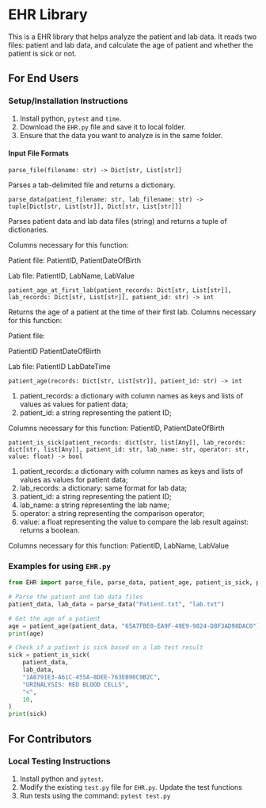 # EHR Library

This is a EHR library that helps analyze the patient and lab data. It reads two files: patient and lab data, and calculate the age of patient and whether the patient is sick or not. 


## For End Users

### Setup/Installation Instructions

1. Install python,  `pytest` and  `time`.
2. Download the `EHR.py` file and save it to local folder.
3. Ensure that the data you want to analyze is in the same folder. 

#### Input File Formats

`parse_file(filename: str) -> Dict[str, List[str]]`

Parses a tab-delimited file and returns a dictionary. 


`parse_data(patient_filename: str, lab_filename: str) -> tuple[Dict[str, List[str]], Dict[str, List[str]]]`

Parses patient data and lab data files (string) and returns a tuple of dictionaries. 

Columns necessary for this function:

Patient file:
PatientID,
PatientDateOfBirth

Lab file:
PatientID,
LabName,
LabValue

`patient_age_at_first_lab(patient_records: Dict[str, List[str]], lab_records: Dict[str, List[str]], patient_id: str) -> int`

Returns the age of a patient at the time of their first lab.
Columns necessary for this function:

Patient file:

PatientID
PatientDateOfBirth

Lab file:
PatientID
LabDateTime


`patient_age(records: Dict[str, List[str]], patient_id: str) -> int`
1. patient_records: a dictionary with column names as keys and lists of values as values for patient data; 
2. patient_id: a string representing the patient ID; 

Columns necessary for this function:
PatientID,
PatientDateOfBirth

`patient_is_sick(patient_records: dict[str, list[Any]], lab_records: dict[str, list[Any]], patient_id: str, lab_name: str, operator: str, value: float) -> bool`

1. patient_records: a dictionary with column names as keys and lists of values as values for patient data; 
2. lab_records: a dictionary: same format for lab data; 
3. patient_id: a string representing the patient ID; 
4. lab_name: a string representing the lab name; 
5. operator: a string representing the comparison operator; 
6. value: a float representing the value to compare the lab result against:  returns a boolean.

Columns necessary for this function:
PatientID,
LabName,
LabValue


### Examples for using  `EHR.py`


```python
from EHR import parse_file, parse_data, patient_age, patient_is_sick, patient_age_at_first_lab

# Parse the patient and lab data files
patient_data, lab_data = parse_data("Patient.txt", "lab.txt")

# Get the age of a patient
age = patient_age(patient_data, "65A7FBE0-EA9F-49E9-9824-D8F3AD98DAC0")
print(age)

# Check if a patient is sick based on a lab test result
sick = patient_is_sick(
    patient_data,
    lab_data,
    "1A8791E3-A61C-455A-8DEE-763EB90C9B2C",
    "URINALYSIS: RED BLOOD CELLS",
    "<",
    10,
)
print(sick)
```

## For Contributors

### Local Testing Instructions

1. Install python and `pytest`.
2. Modify the existing `test.py` file for `EHR.py`. Update the test functions
3. Run tests using the command: `pytest test.py`
